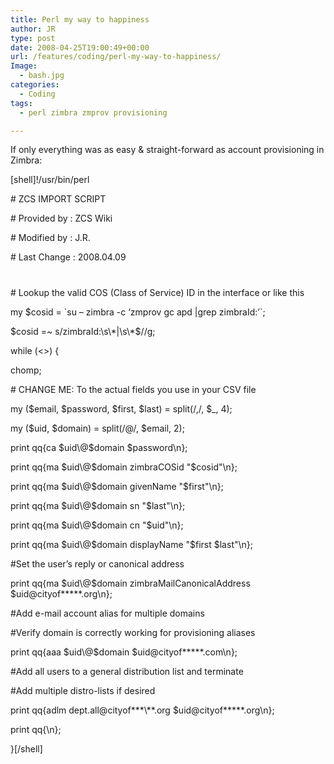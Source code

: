```yaml
---
title: Perl my way to happiness
author: JR
type: post
date: 2008-04-25T19:00:49+00:00
url: /features/coding/perl-my-way-to-happiness/
Image:
  - bash.jpg
categories:
  - Coding
tags:
  - perl zimbra zmprov provisioning

---
```

If only everything was as easy & straight-forward as account provisioning in Zimbra:

[shell]!/usr/bin/perl

\# ZCS IMPORT SCRIPT
  
\# Provided by : ZCS Wiki
  
\# Modified by : J.R.
  
\# Last Change : 2008.04.09
  
#
  
\# Lookup the valid COS (Class of Service) ID in the interface or like this
  
my $cosid = \`su &#8211; zimbra -c &#8216;zmprov gc apd |grep zimbraId:&#8217;\`;
  
$cosid =~ s/zimbraId:\s\*|\s\*$//g;

while (<>) {
  
chomp;

\# CHANGE ME: To the actual fields you use in your CSV file
  
my ($email, $password, $first, $last) = split(/\,/, $_, 4);

my ($uid, $domain) = split(/@/, $email, 2);

print qq{ca $uid\@$domain $password\n};
  
print qq{ma $uid\@$domain zimbraCOSid "$cosid"\n};
  
print qq{ma $uid\@$domain givenName "$first"\n};
  
print qq{ma $uid\@$domain sn "$last"\n};
  
print qq{ma $uid\@$domain cn "$uid"\n};
  
print qq{ma $uid\@$domain displayName "$first $last"\n};

#Set the user&#8217;s reply or canonical address
  
print qq{ma $uid\@$domain zimbraMailCanonicalAddress $uid\@cityof\*****.org\n};

#Add e-mail account alias for multiple domains
  
#Verify domain is correctly working for provisioning aliases

print qq{aaa $uid\@$domain $uid\@cityof\*****.com\n};

#Add all users to a general distribution list and terminate
  
#Add multiple distro-lists if desired
  
print qq{adlm dept.all\@cityof**\*\\*\*.org $uid\@cityof\*\*\***.org\n};
  
print qq{\n};

}[/shell]